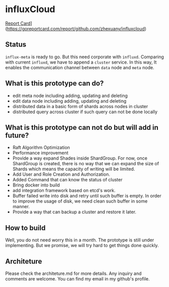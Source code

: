 # influxCloud

[Report Card](https://goreportcard.com/badge/github.com/zhexuany/influxcloud)](https://goreportcard.com/report/github.com/zhexuany/influxcloud)


## Status
`influx-meta` is ready to go. But this need corporate with `influxd`. Comparing with current `influxd`, we have to append a `cluster` service. In this way,
It enables the communication channel between `data` node and `meta` node.

## What is this prototype can do? 
- edit meta node including adding, updating and deleting 
- edit data node including adding, updating and deleting
- distributed data in a basic form of shards across nodes in cluster 
- distributed query across cluster if such query can not be done locally

## What is this prototype can not do but will add in future?
- Raft Algorithm Optimization
- Performance improvement
- Provide a way expand Shades inside ShardGroup. For now, once ShardGroup is created, there is no way that we can expand the size of Shards which means the capacity of writing will be limited.
- Add User and Role Creation and Authorization.
- Added Command that can know the status of cluster
- Bring docker into build
- add integration framework based on etcd's work.
- Buffer failed write into disk and retry until such buffer is empty. In order to improve the usage of disk, we need clean such buffer in some manner.
- Provide a way that can backup a cluster and restore it later.

## How to build
Well, you do not need worry this in a month. The prototype is still under implementing. But we promise, we will try hard to get things done quickly.

## Architeture
Please check the architeture.md for more details. Any inquiry and comments are welcome. You can find my email in my github's profile.

